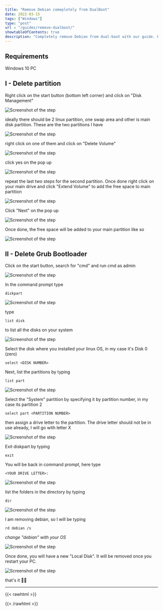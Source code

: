 ```yaml
---
title: "Remove Debian comepletely from DualBoot"
date: 2022-03-15
tags: ["Windows"]
type: "post"
url : "/guides/remove-dualboot/"
showtableOfContents: true
description: "Completely remove Debian from dual-boot with our guide. Follow our step-by-step instructions to safely uninstall Debian and reclaim your hard drive space"
---
```


## Requirements
Windows 10 PC


## I - Delete partition
Right click on the start button (bottom left corner) and click on "Disk Management"

![Screenshot of the step](/img/guides/2022/remove-dualboot/2022.png)

ideally there should be 2 linux partition, one swap area and other is main disk partition. These are the two partitions I have

![Screenshot of the step](/img/guides/2022/remove-dualboot/2022_1.png)

right click on one of them and click on "Delete Volume"

![Screenshot of the step](/img/guides/2022/remove-dualboot/2022_2.png)

click yes on the pop up

![Screenshot of the step](/img/guides/2022/remove-dualboot/2022_3.png)

repeat the last two steps for the second partition. Once done right click on your main drive and click "Extend Volume" to add the free space to main partition

![Screenshot of the step](/img/guides/2022/remove-dualboot/2022_4.png)

Click "Next" on the pop up

![Screenshot of the step](/img/guides/2022/remove-dualboot/2022_5.png)

Once done, the free space will be added to your main partition like so

![Screenshot of the step](/img/guides/2022/remove-dualboot/2022_6.png)

## II - Delete Grub Bootloader
Click on the start button, search for "cmd" and run cmd as admin

![Screenshot of the step](/img/guides/2022/remove-dualboot/2022_7.png)

In the command prompt type
```
diskpart
```
![Screenshot of the step](/img/guides/2022/remove-dualboot/2022_8.png)

type
```
list disk
```
to list all the disks on your system

![Screenshot of the step](/img/guides/2022/remove-dualboot/2022_9.png)

Select the disk where you installed your linux OS, in my case it's Disk 0 (zero)

```
select <DISK NUMBER>
```
Next, list the partitions by typing 
```
list part
```

![Screenshot of the step](/img/guides/2022/remove-dualboot/2022_10.png)

Select the "System" partition by specifying it by partition number, in my case its partition 2

```
select part <PARTITION NUMBER>
```

then assign a drive letter to the partition. The drive letter should not be in use already, I will go with letter X

![Screenshot of the step](/img/guides/2022/remove-dualboot/2022_11.png)

Exit diskpart by typing
```
exit
```
You will be back in command prompt, here type 
```
<YOUR DRIVE LETTER>:
```

![Screenshot of the step](/img/guides/2022/remove-dualboot/2022_12.png)

list the folders in the directory by typing 
```
dir
```

![Screenshot of the step](/img/guides/2022/remove-dualboot/2022_13.png)

I am removing debian, so I will be typing 
```
rd debian /s
```
*change "debian" with your OS*

![Screenshot of the step](/img/guides/2022/remove-dualboot/2022_14.png)

Once done, you will have a new "Local Disk". It will be removed once you restart your PC. 

![Screenshot of the step](/img/guides/2022/remove-dualboot/2022_15.png)

that's it ✌🏽

-------------------------------------------------------------
{{< rawhtml >}} 
 
{{< /rawhtml >}}